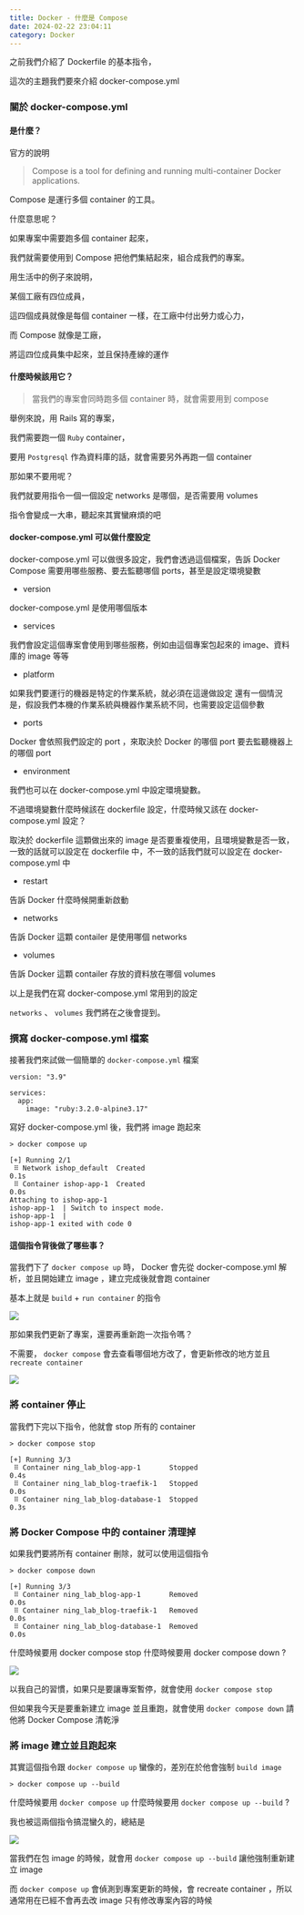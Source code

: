 ```yaml
---
title: Docker - 什麼是 Compose
date: 2024-02-22 23:04:11
category: Docker
---
```


之前我們介紹了 Dockerfile 的基本指令，

這次的主題我們要來介紹 docker-compose.yml 

### 關於 docker-compose.yml

#### 是什麼？

官方的說明


> Compose is a tool for defining and running multi-container Docker applications. 


Compose 是運行多個 container 的工具。

什麼意思呢？

如果專案中需要跑多個 container 起來，

我們就需要使用到 Compose 把他們集結起來，組合成我們的專案。

用生活中的例子來說明，

某個工廠有四位成員，

這四個成員就像是每個 container 一樣，在工廠中付出勞力或心力，

而 Compose 就像是工廠，

將這四位成員集中起來，並且保持產線的運作

#### 什麼時候該用它？

> 當我們的專案會同時跑多個 container 時，就會需要用到 compose

舉例來說，用 Rails 寫的專案，

我們需要跑一個 `Ruby` container，

要用 `Postgresql` 作為資料庫的話，就會需要另外再跑一個 container 

那如果不要用呢？

我們就要用指令一個一個設定 networks 是哪個，是否需要用 volumes 

指令會變成一大串，聽起來其實蠻麻煩的吧

#### docker-compose.yml 可以做什麼設定

docker-compose.yml 可以做很多設定，我們會透過這個檔案，告訴 Docker Compose 需要用哪些服務、要去監聽哪個 ports，甚至是設定環境變數

- version

docker-compose.yml 是使用哪個版本

- services

我們會設定這個專案會使用到哪些服務，例如由這個專案包起來的 image、資料庫的 image 等等

- platform

如果我們要運行的機器是特定的作業系統，就必須在這邊做設定
還有一個情況是，假設我們本機的作業系統與機器作業系統不同，也需要設定這個參數

- ports

Docker 會依照我們設定的 port ，來取決於 Docker 的哪個 port 要去監聽機器上的哪個 port

- environment

我們也可以在 docker-compose.yml 中設定環境變數。

不過環境變數什麼時候該在 dockerfile 設定，什麼時候又該在 docker-compose.yml 設定？

取決於 dockerfile 這顆做出來的 image 是否要重複使用，且環境變數是否一致，一致的話就可以設定在 dockerfile 中，不一致的話我們就可以設定在 docker-compose.yml 中

- restart

告訴 Docker 什麼時候開重新啟動

- networks

告訴 Docker 這顆 contailer 是使用哪個 networks 

- volumes

告訴 Docker 這顆 contailer 存放的資料放在哪個 volumes 


以上是我們在寫 docker-compose.yml 常用到的設定

`networks` 、 `volumes` 我們將在之後會提到。


### 撰寫 docker-compose.yml 檔案

接著我們來試做一個簡單的 `docker-compose.yml` 檔案


```
version: "3.9"

services:
  app:
    image: "ruby:3.2.0-alpine3.17"
```

寫好 docker-compose.yml 後，我們將 image 跑起來

```
> docker compose up
```

```
[+] Running 2/1
 ⠿ Network ishop_default  Created                                                                      0.1s
 ⠿ Container ishop-app-1  Created                                                                      0.0s
Attaching to ishop-app-1
ishop-app-1  | Switch to inspect mode.
ishop-app-1  | 
ishop-app-1 exited with code 0
```

#### 這個指令背後做了哪些事？

當我們下了 `docker compose up` 時， Docker 會先從 docker-compose.yml 解析，並且開始建立 image ，建立完成後就會跑 container

基本上就是 `build` + `run container` 的指令

![](https://hackmd.io/_uploads/ryf5H6ff6.jpg)

那如果我們更新了專案，還要再重新跑一次指令嗎？

不需要， `docker compose` 會去查看哪個地方改了，會更新修改的地方並且 `recreate container`

![](https://hackmd.io/_uploads/r1NUnTzMT.jpg)

### 將 container 停止

當我們下完以下指令，他就會 stop 所有的 container

```
> docker compose stop
```

```
[+] Running 3/3
 ⠿ Container ning_lab_blog-app-1       Stopped                                                                               0.4s
 ⠿ Container ning_lab_blog-traefik-1   Stopped                                                                               0.0s
 ⠿ Container ning_lab_blog-database-1  Stopped                                                                               0.3s
```

### 將 Docker Compose 中的 container 清理掉

如果我們要將所有 container 刪除，就可以使用這個指令

```
> docker compose down
```

```
[+] Running 3/3
 ⠿ Container ning_lab_blog-app-1       Removed                                                                               0.0s
 ⠿ Container ning_lab_blog-traefik-1   Removed                                                                               0.0s
 ⠿ Container ning_lab_blog-database-1  Removed                                                                               0.0s
```

什麼時候要用 docker compose stop 什麼時候要用 docker compose down ?

![](https://hackmd.io/_uploads/SkXDn6MMa.jpg)


以我自己的習慣，如果只是要讓專案暫停，就會使用 `docker compose stop`

但如果我今天是要重新建立 image 並且重跑，就會使用 `docker compose down` 請他將 Docker Compose 清乾淨


### 將 image 建立並且跑起來

其實這個指令跟 `docker compose up` 蠻像的，差別在於他會強制 `build image` 

```
> docker compose up --build
```

什麼時候要用 `docker compose up` 什麼時候要用 `docker compose up --build` ?

我也被這兩個指令搞混蠻久的，總結是

![](https://hackmd.io/_uploads/ryjPhpzfT.jpg)


當我們在包 image 的時候，就會用 `docker compose up --build` 讓他強制重新建立 image 

而 `docker compose up` 會偵測到專案更新的時候，會 recreate container ，所以通常用在已經不會再去改 image 只有修改專案內容的時候

